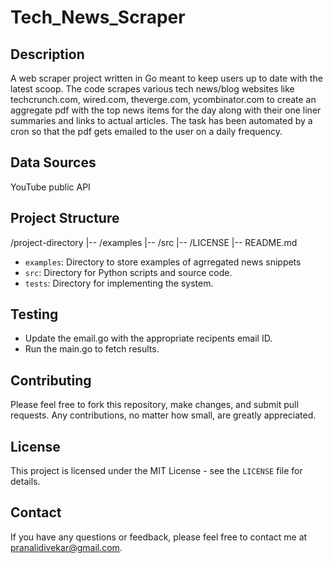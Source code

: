 # Tech_News_Scraper

## Description
A web scraper project written in Go meant to keep users up to date with the latest scoop.
The code scrapes various tech news/blog websites like techcrunch.com, wired.com, theverge.com, ycombinator.com to create an aggregate pdf with the top news items for the day along with their one liner summaries and links to actual articles. The task has been automated by a cron so that the pdf gets emailed to the user on a daily frequency.

## Data Sources
YouTube public API

## Project Structure
/project-directory
|-- /examples
|-- /src
|-- /LICENSE
|-- README.md

- `examples`: Directory to store examples of agrregated news snippets
- `src`: Directory for Python scripts and source code.
- `tests`: Directory for implementing the system.


## Testing
- Update the email.go with the appropriate recipents email ID.
- Run the main.go to fetch results.

## Contributing
Please feel free to fork this repository, make changes, and submit pull requests. Any contributions, no matter how small, are greatly appreciated.

## License
This project is licensed under the MIT License - see the `LICENSE` file for details.

## Contact
If you have any questions or feedback, please feel free to contact me at pranalidivekar@gmail.com.
